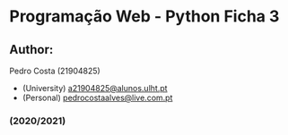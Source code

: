 # Programação Web - Python Ficha 3
## Author:
Pedro Costa (21904825)
- (University) a21904825@alunos.ulht.pt
- (Personal) pedrocostaalves@live.com.pt

### (2020/2021)